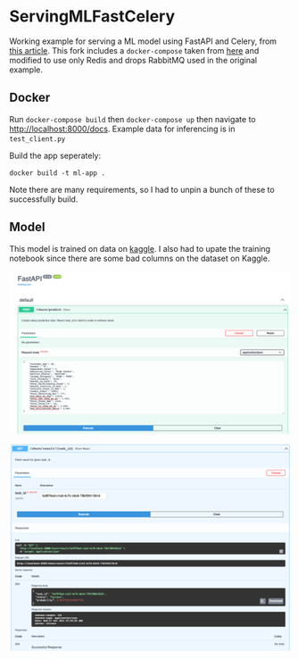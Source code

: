 # ServingMLFastCelery
Working example for serving a ML model using FastAPI and Celery, from [this article](https://towardsdatascience.com/deploying-ml-models-i`n-production-with-fastapi-and-celery-7063e539a5db). This fork includes a `docker-compose` taken from [here](https://github.com/RTae/yolor_trt) and modified to use only Redis and drops RabbitMQ used in the original example.

## Docker
Run `docker-compose build` then `docker-compose up` then navigate to [http://localhost:8000/docs](http://localhost:8000/docs). Example data for inferencing is in `test_client.py`

Build the app seperately:
```
docker build -t ml-app .
```
Note there are many requirements, so I had to unpin a bunch of these to successfully build.

## Model
This model is trained on data on [kaggle](https://www.kaggle.com/sakshigoyal7/credit-card-customers). I also had to upate the training notebook since there are some bad columns on the dataset on Kaggle.

<p align="center">
<img src="https://github.com/robmarkcole/ServingMLFastCelery/blob/master/images/predict.png" width="1100">
</p>

<p align="center">
<img src="https://github.com/robmarkcole/ServingMLFastCelery/blob/master/images/response.png" width=1100">
</p>